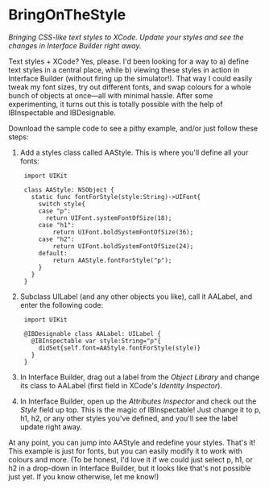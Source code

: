 # BringOnTheStyle
*Bringing CSS-like text styles to XCode. Update your styles and see the changes in Interface Builder right away.*

Text styles + XCode? Yes, please. I'd been looking for a way to a) define text styles in a central place, while b) viewing these styles in action in Interface Builder (without firing up the simulator!). That way I could easily tweak my font sizes, try out different fonts, and swap colours for a whole bunch of objects at once—all with minimal hassle. After some experimenting, it turns out this is totally possible with the help of IBInspectable and IBDesignable. 

Download the sample code to see a pithy example, and/or just follow these steps:

1. Add a styles class called AAStyle. This is where you'll define all your fonts:

        import UIKit
      
        class AAStyle: NSObject {
          static func fontForStyle(style:String)->UIFont{
            switch style{
            case "p":
              return UIFont.systemFontOfSize(18);
            case "h1":
                return UIFont.boldSystemFontOfSize(36);
            case "h2":
                return UIFont.boldSystemFontOfSize(24);
            default:
                return AAStyle.fontForStyle("p");
            }
          }
        }

2. Subclass UILabel (and any other objects you like), call it AALabel, and enter the following code:

        import UIKit
        
        @IBDesignable class AALabel: UILabel {
          @IBInspectable var style:String="p"{
            didSet{self.font=AAStyle.fontForStyle(style)} 
          }
        }


3. In Interface Builder, drag out a label from the *Object Library* and change its class to AALabel (first field in XCode's *Identity Inspector*).

4. In Interface Builder, open up the *Attributes Inspector* and check out the *Style* field up top. This is the magic of IBInspectable! Just change it to p, h1, h2, or any other styles you've defined, and you'll see the label update right away.

At any point, you can jump into AAStyle and redefine your styles. That's it! This example is just for fonts, but you can easily modify it to work with colours and more. (To be honest, I'd love it if we could just select p, h1, or h2 in a drop-down in Interface Builder, but it looks like that's not possible just yet. If you know otherwise, let me know!)


